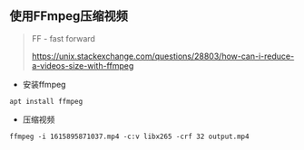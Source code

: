 ## 使用FFmpeg压缩视频



>   FF - fast forward
>
>   https://unix.stackexchange.com/questions/28803/how-can-i-reduce-a-videos-size-with-ffmpeg

-   安装ffmpeg

```shell
apt install ffmpeg
```

-   压缩视频

```shell
ffmpeg -i 1615895871037.mp4 -c:v libx265 -crf 32 output.mp4
```

